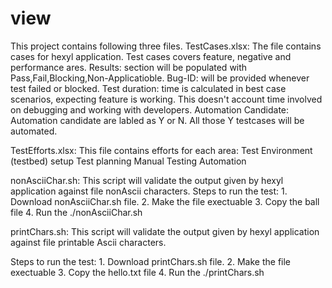 # view
This project contains following three files. 
  TestCases.xlsx: The file contains cases for hexyl application. Test cases covers feature, negative and performance ares. 
                  Results: section will be populated with Pass,Fail,Blocking,Non-Applicatioble. 
                  Bug-ID: will be provided whenever test failed or blocked. 
                  Test duration: time is calculated in best case scenarios, expecting feature is working. This doesn't account
                  time involved on debugging and working with developers. 
                  Automation Candidate: Automation candidate are labled as Y or N. All those Y testcases will be automated.
                  
  TestEfforts.xlsx: This file contains efforts for each area:
                    Test Environment (testbed) setup
                    Test planning
                    Manual Testing
                    Automation
                  
  nonAsciiChar.sh: This script will validate the output given by hexyl application against file nonAscii characters. 
    Steps to run the test:
    1. Download nonAsciiChar.sh file.
    2. Make the file exectuable
    3. Copy the ball file
    4. Run the ./nonAsciiChar.sh
  
  printChars.sh: This script will validate the output given by hexyl application against file printable Ascii characters. 
  
  Steps to run the test:
    1. Download printChars.sh file.
    2. Make the file exectuable
    3. Copy the hello.txt file
    4. Run the ./printChars.sh
